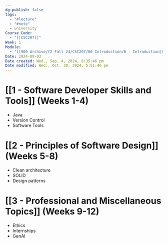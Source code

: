 ```yaml
---
dg-publish: false
tags:
  - "#lecture"
  - "#note"
  - university
Course Code:
  - "[[CSC207]]"
Week: 1
Module:
  - "[[900 Archive/Y2 Fall 24/CSC207/00 Introduction/0 - Introduction|0 - Introduction]]"
Date: 2024-09-03
Date created: Wed., Sep. 4, 2024, 8:35:46 pm
Date modified: Wed., Oct. 30, 2024, 5:51:46 pm
---
```


# [[1 - Software Developer Skills and Tools]] (Weeks 1-4)

- Java
- Version Control
- Software Tools

# [[2 - Principles of Software Design]] (Weeks 5-8)

- Clean architecture
- SOLID
- Design patterns

# [[3 - Professional and Miscellaneous Topics]] (Weeks 9-12)

- Ethics
- Internships
- GenAI